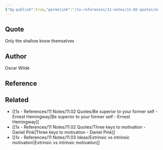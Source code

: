 ```yaml
---
{"dg-publish":true,"permalink":"/1x-references/11-notes/11-02-quotes/only-the-shallow-know-themselves-oscar-wilde/","title":"Only the shallow know themselves - Oscar Wilde"}
---
```



## Quote
Only the shallow know themselves

## Author
Oscar Wilde

## Reference


## Related
- [[1x - References/11 Notes/11.02 Quotes/Be superior to your former self - Ernest Hemingway\|Be superior to your former self - Ernest Hemingway]]
- [[1x - References/11 Notes/11.02 Quotes/Three keys to motivation - Daniel Pink\|Three keys to motivation - Daniel Pink]]
- [[1x - References/11 Notes/11.03 Ideas/Extrinsic vs intrinsic motivation\|Extrinsic vs intrinsic motivation]]
